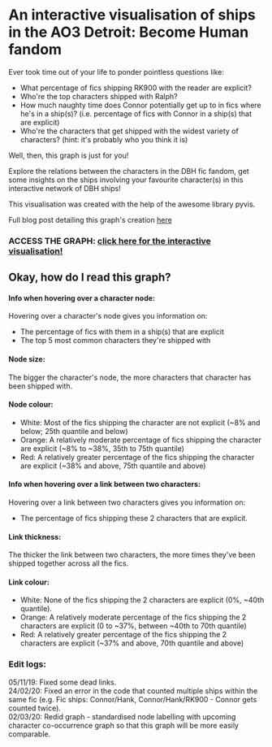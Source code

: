 # An interactive visualisation of ships in the AO3 Detroit: Become Human fandom
Ever took time out of your life to ponder pointless questions like:
- What percentage of fics shipping RK900 with the reader are explicit? <br>
- Who're the top characters shipped with Ralph? <br>
- How much naughty time does Connor potentially get up to in fics where he's in a ship(s)? (i.e. percentage of fics with Connor in a ship(s) that are explicit) <br>
- Who're the characters that get shipped with the widest variety of characters? (hint: it's probably who you think it is) <br>

Well, then, this graph is just for you!<br>

Explore the relations between the characters in the DBH fic fandom, get some insights on the ships involving your favourite character(s) in this interactive network of DBH ships!

This visualisation was created with the help of the awesome library pyvis.

Full blog post detailing this graph's creation [here](https://program-800.tumblr.com/post/188743310956/exploring-dbh-fics-part-2)

### ACCESS THE GRAPH: [click here for the interactive visualisation!](ao3_dbhships.html)

## Okay, how do I read this graph?
#### Info when hovering over a character node:
Hovering over a character's node gives you information on:
- The percentage of fics with them in a ship(s) that are explicit
- The top 5 most common characters they're shipped with

#### Node size: 
The bigger the character's node, the more characters that character has been shipped with.

#### Node colour:
- White: Most of the fics shipping the character are not explicit (~8% and below; 25th quantile and below)
- Orange: A relatively moderate percentage of fics shipping the character are explicit (~8% to ~38%, 35th to 75th quantile)
- Red: A relatively greater percentage of the fics shipping the character are explicit (~38% and above, 75th quantile and above)

#### Info when hovering over a link between two characters:
Hovering over a link between two characters gives you information on:
- The percentage of fics shipping these 2 characters that are explicit.

#### Link thickness:
The thicker the link between two characters, the more times they've been shipped together across all the fics.

#### Link colour:
- White: None of the fics shipping the 2 characters are explicit (0%, ~40th quantile).
- Orange: A relatively moderate percentage of the fics shipping the 2 characters are explicit (0 to ~37%, between ~40th to 70th quantile)
- Red: A relatively greater percentage of the fics shipping the 2 characters are explicit (~37% and above, 70th quantile and above)

### Edit logs:
05/11/19: Fixed some dead links.<br>
24/02/20: Fixed an error in the code that counted multiple ships within the same fic (e.g. Fic ships: Connor/Hank, Connor/Hank/RK900 - Connor gets counted twice).<br>
02/03/20: Redid graph - standardised node labelling with upcoming character co-occurrence graph so that this graph will be more easily comparable.
